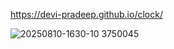 https://devi-pradeep.github.io/clock/

![20250810-1630-10 3750045](https://github.com/user-attachments/assets/22ae00dd-d145-4f8b-ac1f-cd9f3581c76b)
